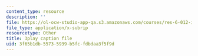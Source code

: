 ```yaml
---
content_type: resource
description: ''
file: https://ol-ocw-studio-app-qa.s3.amazonaws.com/courses/res-6-012-introduction-to-probability-spring-2018/3f65b1db55735939b5fcfdbdaa3f5f9d_tpaE_C8rqf8.vtt
file_type: application/x-subrip
resourcetype: Other
title: 3play caption file
uid: 3f65b1db-5573-5939-b5fc-fdbdaa3f5f9d
---
```

